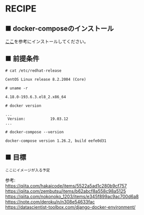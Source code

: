 # RECIPE
## ■ docker-composeのインストール
[ここ](https://docs.docker.com/compose/install/)を参考にインストールしてください。

## ■ 前提条件
```
# cat /etc/redhat-release
```
```
CentOS Linux release 8.2.2004 (Core)
```
```
# uname -r
```
```
4.18.0-193.6.3.el8_2.x86_64
```
```
# docker version
```
```
...
 Version:           19.03.12
...
```
```
# docker-compose --version
```
```
docker-compose version 1.26.2, build eefe0d31
```
## ■ 目標
```
ここにイメージが入る予定
```

参考:   
https://qiita.com/hakaicode/items/5522a5ad1c280b9cf757  
https://qiita.com/zembutsu/items/b62abcf8a558c98a5125
https://qiita.com/nokonoko_1203/items/e345f899ac9ac700d6a8  
https://note.com/deroku/n/n308e54633fac  
https://datascientist-toolbox.com/django-docker-environment/
